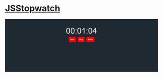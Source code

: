 # [JSStopwatch](https://flourishing-faloodeh-baec92.netlify.app/)
![logo](https://github.com/lalitUnstopable/JSStopwatch/blob/master/images/JsStopWatch.jpeg)
